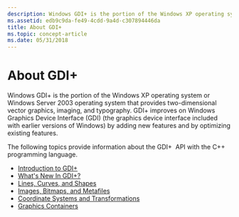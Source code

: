 ```yaml
---
description: Windows GDI+ is the portion of the Windows XP operating system or Windows Server 2003 operating system that provides two-dimensional vector graphics, imaging, and typography.
ms.assetid: edb9c9da-fe49-4cdd-9a4d-c307894446da
title: About GDI+
ms.topic: concept-article
ms.date: 05/31/2018
---
```


# About GDI+

Windows GDI+ is the portion of the Windows XP operating system or Windows Server 2003 operating system that provides two-dimensional vector graphics, imaging, and typography. GDI+ improves on Windows Graphics Device Interface (GDI) (the graphics device interface included with earlier versions of Windows) by adding new features and by optimizing existing features.

The following topics provide information about the GDI+  API with the C++ programming language.

-   [Introduction to GDI+](-gdiplus-introduction-to-gdi--about.md)
-   [What's New In GDI+?](-gdiplus-what-s-new-in-gdi--about.md)
-   [Lines, Curves, and Shapes](-gdiplus-lines-curves-and-shapes-about.md)
-   [Images, Bitmaps, and Metafiles](-gdiplus-images-bitmaps-and-metafiles-about.md)
-   [Coordinate Systems and Transformations](-gdiplus-coordinate-systems-and-transformations-about.md)
-   [Graphics Containers](-gdiplus-graphics-containers-about.md)

 

 



